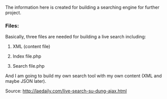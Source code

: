 
The information here is created for building a searching engine for further project.

### Files:

Basically, three files are needed for building a live search including:

1) XML (content file) 

2) Index file.php 

3) Search file.php

And I am going to build my own search tool with my own content (XML and maybe JSON later).

Source: http://laedaily.com/live-search-su-dung-ajax.html
